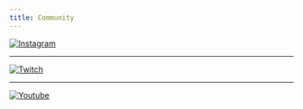 ```yaml
---
title: Community
---
```


[![Instagram](/user/themes/developer/assets/images/instagram_logo.png)](https://www.instagram.com/rkl.io)

---
[![Twitch](/user/themes/developer/assets/images/twitch_logo.png)](http://twitch.tv/rkl85)

---
[![Youtube](/user/themes/developer/assets/images/yt_logo.png)](https://www.youtube.com/channel/UCBin49EEXLjd8xDJ9YRhWKQ)
